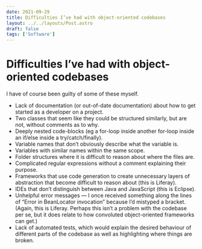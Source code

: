 ```yaml
---
date: 2021-09-29
title: Difficulties I’ve had with object-oriented codebases
layout: ../../layouts/Post.astro
draft: false
tags: ['Software']
---
```


# Difficulties I’ve had with object-oriented codebases

I have of course been guilty of some of these myself.

- Lack of documentation (or out-of-date documentation) about how to get started as a developer on a project.
- Two classes that seem like they could be structured similarly, but are not, without comments as to why.
- Deeply nested code-blocks (eg a for-loop inside another for-loop inside an if/else inside a try/catch/finally).
- Variable names that don’t obviously describe what the variable is.
- Variables with similar names within the same scope.
- Folder structures where it is difficult to reason about where the files are.
- Complicated regular expressions without a comment explaining their purpose.
- Frameworks that use code generation to create unnecessary layers of abstraction that become difficult to reason about (this is Liferay).
- IDEs that don’t distinguish between Java and JavaScript (this is Eclipse).
- Unhelpful error messages — I once received something along the lines of “Error in BeanLocator invocation” because I’d mistyped a bracket. (Again, this is Liferay. Perhaps this isn’t a problem with the codebase per se, but it does relate to how convoluted object-oriented frameworks can get.)
- Lack of automated tests, which would explain the desired behaviour of different parts of the codebase as well as highlighting where things are broken.
